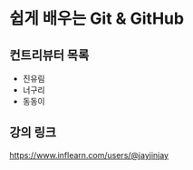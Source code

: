 # 쉽게 배우는 Git & GitHub

## 컨트리뷰터 목록

- 진유림
- 너구리
- 동동이

## 강의 링크
https://www.inflearn.com/users/@jayjinjay